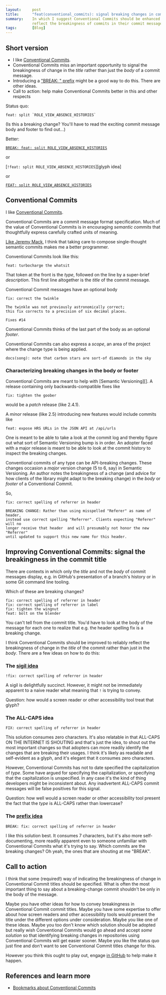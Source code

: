 ```yaml
---
layout:     post
title:      "feat(conventional_commits): signal breaking changes in commit titles"
summary:    In which I suggest Conventional Commits should be enhanced to
            reflect the breakingness of commits in their commit message titles.
tags:       [Blog]
---
```


## Short version

+ I like [Conventional Commits][].
+ Conventional Commits miss an important opportunity to signal the breakingness
  of change in the _title_ rather than just the _body_ of a commit message.
+ Introducing a ["BREAK: " prefix][BREAK prefix idea] might be a good way to do
  this. There are other ideas.
+ Call to action: help make Conventional Commits better in this and other
  respects

Status quo:

```
feat: split `ROLE_VIEW_ABSENCE_HISTORIES`
```

(Is this a breaking change? You'll have to read the exciting commit message body
and footer to find out...)

Better:

[`BREAK: feat: split ROLE_VIEW_ABSENCE_HISTORIES`][BREAK prefix idea]

or

[`!feat: split ROLE_VIEW_ABSENCE_HISTORIES`][glyph idea]

or

[`FEAT: split ROLE_VIEW_ABSENCE_HISTORIES`][ALL-CAPS idea]

## Conventional Commits

I like [Conventional Commits][].

Conventional Commits are a commit message format specification. Much of the
value of Conventional Commits is in encouraging _semantic commits_ that thoughtfully express carefully crafted units of meaning.

[Like Jeremy Mack][Jeremy Mack on semantic commit messages], I think that taking
care to compose single-thought semantic commits makes me a better programmer.

Conventional Commits look like this:

```
feat: turbocharge the whatsit
```

That token at the front is the _type_, followed on the line by a super-brief
_description_. This first line altogether is the _title_ of the
commit message.

Conventional Commit messages have an optional body

```
fix: correct the twinkle

The twinkle was not previously astronomically correct;
this fix corrects to a precision of six decimal places.

Fixes #14
```

Conventional Commits thinks of the last part of the body as an optional
_footer_.

Conventional Commits can also express a _scope_, an area of the project where
the change type is being applied.

```
docs(song): note that carbon stars are sort-of diamonds in the sky
```

### Characterizing breaking changes in the body or footer

Conventional Commits are meant to help with [Semantic Versioning][]. A
release containing only backwards-compatible fixes like

```
fix: tighten the goober
```

would be a _patch_ release (like 2.4.1).

A _minor_ release (like 2.5) introducing new features would include commits like

```
feat: expose HRS URLs in the JSON API at /api/urls
```

One is meant to be able to take a look at the commit log and thereby figure out
what sort of Semantic Versioning bump is in order. An adopter faced with a major
release is meant to be able to look at the commit history to inspect the
breaking changes.

Conventional commits of any type can be API-breaking changes. These changes
occasion a _major_ version change (5 to 6, say) in Semantic Versioning. An
author notes the breakingness of a change (and advice for how clients of the
library might adapt to the breaking change) in the _body_ or _footer_ of a
Conventional Commit.

So,

```
fix: correct spelling of referrer in header

BREAKING CHANGE: Rather than using misspelled "Referer" as name of header,
instead use correct spelling "Referrer". Clients expecting "Referer" will no
longer receive that header  and will presumably not honor the new "Referrer"
until updated to support this new name for this header.
```

## Improving Conventional Commits: signal the breakingness in the commit title

There are contexts in which only the _title_ and not the _body_ of commit
messages display, e.g. in GitHub's presentation of a branch's history or in
some Git command line tooling.

Which of these are breaking changes?

```
fix: correct spelling of referrer in header
fix: correct spelling of referrer in label
fix: tighten the wingnut
feat: bolt on the blender
```

You can't tell from the commit title. You'd have to look at the body of the
message for each one to realize that e.g. the header spelling fix is a breaking
change.

I think Conventional Commits should be improved to reliably reflect the
breakingness of change in the _title_ of the commit rather than just in the
_body_. There are a few ideas on how to do this:

### The [sigil idea][]

```
!fix: correct spelling of referrer in header
```

A sigil is delightfully succinct. However, it might not be immediately apparent
to a naive reader what meaning that `!` is trying to convey.

Question: how would a screen reader or other accessibility tool treat that
glyph?

### The ALL-CAPS idea

```
FIX: correct spelling of referrer in header
```

This solution consumes zero characters. It's also relatable in that ALL-CAPS ON
THE INTERNET IS SHOUTING and that's just the idea, to shout out the most
important changes so that adopters can more readily identify the changes that
are breaking their usages. I think it's likely as readable and self-evident as
a glyph, and it's elegant that it consumes zero characters.

However, Conventional Commits has not to date specified the capitalization of
_type_. Some have argued for specifying the capitalization, or specifying that
the capitalization is unspecified. In any case it's the kind of thing developers
might be inconsistent about. Any inadvertent ALL-CAPS commit messages will be
false positives for this signal.

Question: how well would a screen reader or other accessibility tool present the
fact that the _type_ is ALL-CAPS rather than lowercase?

### The [prefix idea][BREAK prefix idea]

```
BREAK: fix: correct spelling of referrer in header
```

I like this solution best. It consumes 7 characters, but it's also more
self-documenting, more readily apparent even to someone unfamiliar with
Conventional Commits what it's trying to say. Which commits are the breaking
changes? Oh yeah, the ones that are shouting at me "BREAK".

## Call to action

I think that some (required!) way of indicating the breakingness
of change in Conventional Commit titles should be specified. What is often the
most important thing to say about a breaking-change commit shouldn't be only in
the body of the message.

Maybe you have other ideas for how to convey breakingness in Conventional Commit
commit titles. Maybe you have some expertise to offer about how screen readers
and other accessibility tools would present the title under the different
options under consideration. Maybe you like one of these ideas. Maybe you too
don't know which solution should be adopted but really wish Conventional Commits
would go ahead and accept _some solution_ so that identifying breaking changes
in repositories using Conventional Commits will get easier sooner. Maybe you
like the status quo just fine and don't want to see Conventional Commit titles
change for this.

However you think this ought to play out, engage
[in GitHub][Conventional Commits GitHub repo] to help make it happen.

## References and learn more

+ [Bookmarks about Conventional Commits][Conventional Commits Pinboard tag]

[ALL-CAPS idea]: https://github.com/conventional-changelog/conventionalcommits.org/pull/63
[BREAK prefix idea]: https://github.com/conventional-changelog/conventionalcommits.org/pull/64
[Conventional Commits]: https://conventionalcommits.org/
[Conventional Commits GitHub repo]: https://github.com/conventional-changelog/conventionalcommits.org
[sigil idea]: https://github.com/conventional-changelog/conventionalcommits.org/issues/43
[Conventional Commits Pinboard tag]: https://pinboard.in/u:microcline/t:conventional_commits/
[Jeremy Mack on semantic commit messages]: https://seesparkbox.com/foundry/semantic_commit_messages

